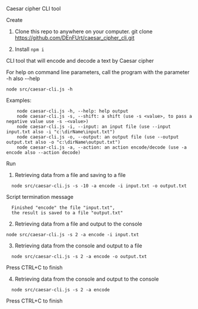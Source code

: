 Caesar cipher CLI tool

Create
1. Clone this repo to anywhere on your computer.
git clone https://github.com/DEnFUrt/caesar_cipher_cli.git

2. Install
`npm i`

CLI tool that will encode and decode a text by Caesar cipher

For help on command line parameters, call the program with the parameter -h also --help
  
  `node src/caesar-cli.js -h`
  
  Examples:

```
    node caesar-cli.js -h, --help: help output
    node caesar-cli.js -s, --shift: a shift (use -s <value>, to pass a negative value use -s -<value>)
    node caesar-cli.js -i, --input: an input file (use --input input.txt also -i "c:\dirName\input.txt")
    node caesar-cli.js -o, --output: an output file (use --output output.txt also -o "c:\dirName\output.txt")
    node caesar-cli.js -a, --action: an action encode/decode (use -a encode also --action decode)
```

  Run

  1. Retrieving data from a file and saving to a file

```  
  node src/caesar-cli.js -s -10 -a encode -i input.txt -o output.txt
```
  
  Script termination message

```
  Finished "encode" the file "input.txt",
  the result is saved to a file "output.txt"
```  
  
  2. Retrieving data from a file and output to the console

  ```
  node src/caesar-cli.js -s 2 -a encode -i input.txt
  ```
  3. Retrieving data from the console and output to a file

```
  node src/caesar-cli.js -s 2 -a encode -o output.txt
```
  Press CTRL+C to finish

  4. Retrieving data from the console and output to the console

```
  node src/caesar-cli.js -s 2 -a encode
```

  Press CTRL+C to finish

